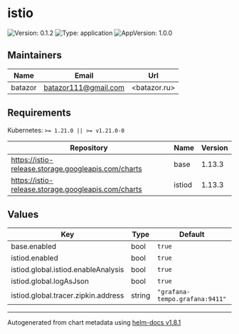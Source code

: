 # istio

![Version: 0.1.2](https://img.shields.io/badge/Version-0.1.2-informational?style=flat-square) ![Type: application](https://img.shields.io/badge/Type-application-informational?style=flat-square) ![AppVersion: 1.0.0](https://img.shields.io/badge/AppVersion-1.0.0-informational?style=flat-square)

## Maintainers

| Name | Email | Url |
| ---- | ------ | --- |
| batazor | <batazor111@gmail.com> | <batazor.ru> |

## Requirements

Kubernetes: `>= 1.21.0 || >= v1.21.0-0`

| Repository | Name | Version |
|------------|------|---------|
| https://istio-release.storage.googleapis.com/charts | base | 1.13.3 |
| https://istio-release.storage.googleapis.com/charts | istiod | 1.13.3 |

## Values

| Key | Type | Default | Description |
|-----|------|---------|-------------|
| base.enabled | bool | `true` |  |
| istiod.enabled | bool | `true` |  |
| istiod.global.istiod.enableAnalysis | bool | `true` |  |
| istiod.global.logAsJson | bool | `true` |  |
| istiod.global.tracer.zipkin.address | string | `"grafana-tempo.grafana:9411"` |  |

----------------------------------------------
Autogenerated from chart metadata using [helm-docs v1.8.1](https://github.com/norwoodj/helm-docs/releases/v1.8.1)

